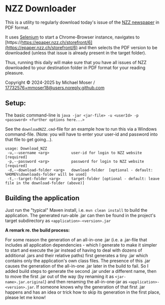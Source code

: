 # NZZ Downloader
This is a utility to regularly download today's issue of the [NZZ newspaper](https://www.nzz.ch) in PDF format.

It uses [Selenium](https://www.selenium.dev/) to start a Chrome-Browser instance, navigates to 
[https://https://epaper.nzz.ch/storefront/6](https://epaper.nzz.ch/storefront/6) and then 
selects the PDF version to be downloaded (unless that issue is already present in the target folder).

Thus, running this daily will make sure that you have all issues of NZZ downloaded to your destination folder 
in PDF format for your reading pleasure.

Copyright © 2024-2025 by Michael Moser / 17732576+mmoser18@users.noreply.github.com

## Setup:
The basic command-line is 
`java -jar <jar-file> -u <userId> -p <password> <further options here...>`

See the `downloadNZZ.cmd`-file for an example how to run this via a Windows command-file. 
(Note: you will have to enter your user-id and password into that file to get going...).

```
usage: Download_NZZ
 -u,--username <arg>          user-id for login to NZZ website [required]
 -p,--password <arg>          password for login to NZZ website [required]
 -d,--download-folder <arg>   download-folder  [optional - default: %HOME%\downloads-folder will be used]
 -t,--target-folder <arg>     target-folder [optional - default: leave file in the download-folder (above)]
```

## Building the application

Just run the "typical" Maven install, i.e. `mvn clean install` to build the application. The generated run-able .jar can then be found in the project's target subdirectory as `<application>-<version>.jar`

__A remark re. the build process:__

For some reason the generation of an all-in-one .jar (i.e. a .jar-file that includes all application dependencies - which I generate to make it simpler to start and execute the jar instead of having to deal with dozens of additional .jars and their relative paths) first generates a tiny .jar which contains only the application's own class files. The presence of this .jar causes the generation of the all-in-one .jar later in the build to fail. So I added build steps to generate the second .jar under a different name, then to move the first .jar out of the way (by renaming it as `<jar-name>.jar.original`) and then renaming the all-in-one-jar as `<application>-<version>.jar`. If someone knows why the generation of that first .jar happens and has an idea or trick how to skip its generation in the first place, please let me know! 
